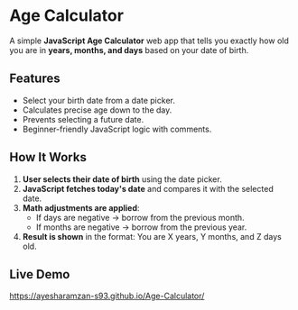 # Age Calculator

A simple **JavaScript Age Calculator** web app that tells you exactly how old you are in **years, months, and days** based on your date of birth.



## Features
- Select your birth date from a date picker.
- Calculates precise age down to the day.
- Prevents selecting a future date.
- Beginner-friendly JavaScript logic with comments.


##  How It Works
1. **User selects their date of birth** using the date picker.
2. **JavaScript fetches today's date** and compares it with the selected date.
3. **Math adjustments are applied**:
   - If days are negative → borrow from the previous month.
   - If months are negative → borrow from the previous year.
4. **Result is shown** in the format:
You are X years, Y months, and Z days old.

## Live Demo 

https://ayesharamzan-s93.github.io/Age-Calculator/
